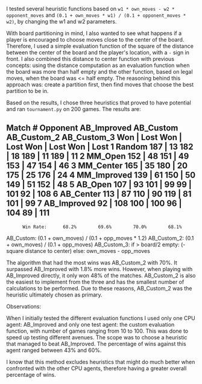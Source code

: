 I tested several heuristic functions based on `w1 * own_moves - w2 * opponent_moves` and `(0.1 + own_moves * w1) / (0.1 + opponent_moves * w2)`, by changing the w1 and w2 parameters.

With board partitioning in mind, I also wanted to see what happens if a player is encouraged to choose moves close to the center of the board. Therefore, I used a simple evaluation function of the square of the distance between the center of the board and the player's location, with a `-` sign in front. I also combined this distance to center function with previous concepts: using the distance computation as an evaluation function when the board was more than half empty and the other function, based on legal moves, when the board was <= half empty. The reasoning behind this approach was: create a partition first, then find moves that choose the best partition to be in.

Based on the results, I chose three heuristics that proved to have potential and ran `tournament.py` on 200 games. The results are:

Match #   Opponent    AB_Improved   AB_Custom   AB_Custom_2  AB_Custom_3
                       Won | Lost   Won | Lost   Won | Lost   Won | Lost
   1       Random      187 |  13    182 |  18    189 |  11    189 |  11
   2       MM_Open     152 |  48    151 |  49    153 |  47    154 |  46
   3      MM_Center    165 |  35    180 |  20    175 |  25    176 |  24
   4     MM_Improved   139 |  61    150 |  50    149 |  51    152 |  48
   5       AB_Open     107 |  93    101 |  99    99  |  101   92  |  108
   6      AB_Center    113 |  87    110 |  90    119 |  81    101 |  99
   7     AB_Improved   92  |  108   100 |  100   96  |  104   89  |  111
-------------------------------------------------------------------------
          Win Rate:      68.2%        69.6%        70.0%        68.1%


AB_Custom: (0.1 + own_moves) / (0.1 + opp_moves * 1.2)
AB_Custom_2: (0.1 + own_moves) / (0.1 + opp_moves)
AB_Custom_3: if > board/2 empty: (- square distance to center) else: own_moves - opp_moves

The algorithm that had the most wins was AB_Custom_2 with 70%. It surpassed AB_Improved with 1.8% more wins. However, when playing with AB_Improved directly, it only won 48% of the matches.
AB_Custom_2 is also the easiest to implement from the three and has the smallest number of calculations to be performed. Due to these reasons,  AB_Custom_2 was the heuristic ultimately chosen as primary.


Observations:

When I initially tested the different evaluation functions I used only one CPU agent: AB_Improved and only one test agent: the custom evaluation function, with number of games ranging from 10 to 100. This was done to speed up testing different avenues. The scope was to choose a heuristic that managed to beat AB_Improved. The percentage of wins against this agent ranged between 43% and 60%.

I know that this method excludes heuristics that might do much better when confronted with the other CPU agents, therefore having a greater overall percentage of wins.
